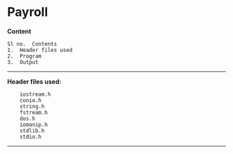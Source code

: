 # Payroll

**Content**


    Sl no.	Contents
    1.	Header files used
    2.	Program
    3.	Output

____________________________________________________________________________________________________________________________________________________________________


**Header files used:**

        iostream.h
        conio.h
        string.h
        fstream.h
        dos.h
        iomanip.h
        stdlib.h
        stdio.h


_____
